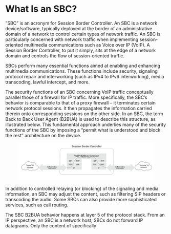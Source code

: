 # What Is an SBC?

”SBC” is an acronym for Session Border Controller. An SBC is a network device/software, typically deployed at the border of an administrative domain of a network to control certain types of network traffic. An SBC is particularly concerned with network traffic when implementing session-oriented multimedia communications such as Voice over IP (VoIP). A Session Border Controller, to put it simply, sits at the edge of a network domain and controls the flow of session-oriented traffic.

SBCs perform many essential functions aimed at enabling and enhancing multimedia communications. These functions include security, signaling protocol repair and interworking (such as IPv4 to IPv6 interworking), media transcoding, lawful intercept, and more.

The security functions of an SBC concerning VoIP traffic conceptually parallel those of a firewall for IP traffic. More specifically, the SBC’s behavior is comparable to that of a proxy firewall – it terminates certain network protocol sessions. It then propagates the information carried therein onto corresponding sessions on the other side. In an SBC, the term Back to Back User Agent (B2BUA) is used to describe this structure, as illustrated below. This fundamental approach underlies many of the security functions of the SBC by imposing a “permit what is understood and block the rest” architecture on the device.

<figure><img src="../.gitbook/assets/sbc_arch.png" alt=""><figcaption></figcaption></figure>

In addition to controlled relaying (or blocking) of the signaling and media information, an SBC may adjust the content, such as filtering SIP headers or transcoding the audio. Some SBCs can also provide more sophisticated services, such as call routing.&#x20;

The SBC B2BUA behavior happens at layer 5 of the protocol stack. From an IP perspective, an SBC is a network host; SBCs do not forward IP datagrams. Only the content of specifically





